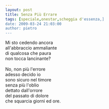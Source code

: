 ```yaml
---
layout: post
title: Senza Più Errare
tags: [speciale,onestar,scheggia d'essenza,]
date: 2009-03-24 21:03:00
author: pietro
---
```

Mi sto cedendo ancora<br/>all'abbraccio ammaliante<br/>di qualcosa che paura<br/>non tocca lancinante?<br/><br/>No, non più l'errore<br/>adesso decido io<br/>sono sicuro nel timore<br/>senza più l'oblio<br/>dettato dall'orrore<br/>del passato di dolore<br/>che squarcia giorni ed ore.
